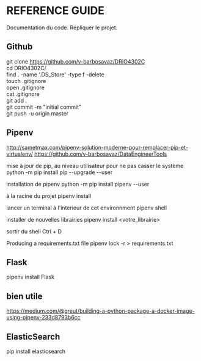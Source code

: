 # REFERENCE GUIDE
Documentation du code. Répliquer le projet.  

## Github

git clone https://github.com/v-barbosavaz/DRIO4302C  
cd DRIO4302C/  
find . -name '.DS_Store' -type f -delete  
touch .gitignore  
open .gitignore  
cat .gitignore  
git add .  
git commit -m "initial commit"  
git push -u origin master  

## Pipenv

http://sametmax.com/pipenv-solution-moderne-pour-remplacer-pip-et-virtualenv/
https://github.com/v-barbosavaz/DataEngineerTools

mise à jour de pip, au niveau utilisateur pour ne pas casser le système
python -m pip install pip --upgrade --user

installation de pipenv
python -m pip install pipenv --user

à la racine du projet
pipenv install

lancer un terminal à l'interieur de cet environnment
pipenv shell

installer de nouvelles librairies
pipenv install <votre_librairie>

sortir du shell
Ctrl + D

Producing a requirements.txt file
pipenv lock -r > requirements.txt

## Flask

pipenv install Flask

## bien utile

https://medium.com/@greut/building-a-python-package-a-docker-image-using-pipenv-233d8793b6cc

## ElasticSearch

pip install elasticsearch


